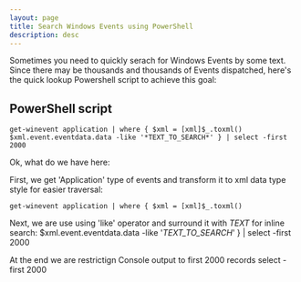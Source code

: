 ```yaml
---
layout: page
title: Search Windows Events using PowerShell
description: desc
---
```



Sometimes you need to quickly serach for Windows Events by some text. Since there may be thousands and thousands of Events dispatched, here's the
quick lookup Powershell script to achieve this goal:


## PowerShell script

    get-winevent application | where { $xml = [xml]$_.toxml() 
    $xml.event.eventdata.data -like '*TEXT_TO_SEARCH*' } | select -first 2000
    

Ok, what do we have here:

First, we get 'Application' type of events and transform it to xml data type style for easier traversal:

    get-winevent application | where { $xml = [xml]$_.toxml()

Next, we are use using 'like' operator and surround it with *TEXT* for inline search:
    $xml.event.eventdata.data -like '*TEXT_TO_SEARCH*' } | select -first 2000

At the end we are restrictign Console output to first 2000 records
    select -first 2000

